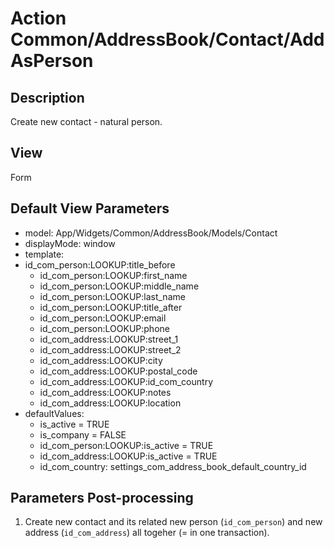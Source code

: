 # Action Common/AddressBook/Contact/AddAsPerson

## Description

Create new contact - natural person.

## View

Form

## Default View Parameters

* model: App/Widgets/Common/AddressBook/Models/Contact
* displayMode: window
* template:
* id_com_person:LOOKUP:title_before
  * id_com_person:LOOKUP:first_name
  * id_com_person:LOOKUP:middle_name
  * id_com_person:LOOKUP:last_name
  * id_com_person:LOOKUP:title_after
  * id_com_person:LOOKUP:email
  * id_com_person:LOOKUP:phone
  * id_com_address:LOOKUP:street_1
  * id_com_address:LOOKUP:street_2
  * id_com_address:LOOKUP:city
  * id_com_address:LOOKUP:postal_code
  * id_com_address:LOOKUP:id_com_country
  * id_com_address:LOOKUP:notes
  * id_com_address:LOOKUP:location
* defaultValues:
  * is_active = TRUE
  * is_company = FALSE
  * id_com_person:LOOKUP:is_active = TRUE
  * id_com_address:LOOKUP:is_active = TRUE
  * id_com_country: settings_com_address_book_default_country_id

## Parameters Post-processing

  1. Create new contact and its related new person (`id_com_person`) and new address (`id_com_address`) all togeher (= in one transaction).